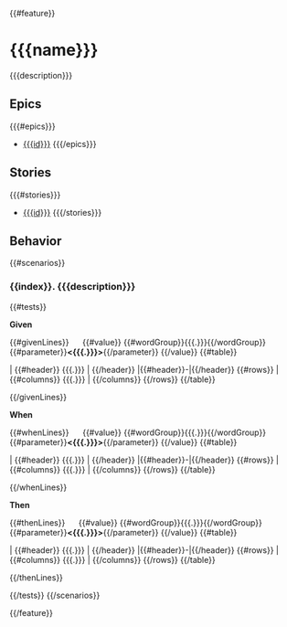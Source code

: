 {{#feature}}
# {{{name}}}

{{{description}}}

## Epics

{{{#epics}}}
- [{{{id}}}]({{{href}}})
{{{/epics}}}

## Stories

{{{#stories}}}
- [{{{id}}}]({{{href}}})
{{{/stories}}}

## Behavior

{{#scenarios}}

### {{index}}. {{{description}}}

{{#tests}}

**Given**

{{#givenLines}}
&nbsp;&nbsp;&nbsp;&nbsp;
{{#value}}
{{#wordGroup}}{{{.}}}{{/wordGroup}}{{#parameter}}**&lt;{{{.}}}&gt;**{{/parameter}}
{{/value}}
{{#table}}

| {{#header}} {{{.}}} | {{/header}}
|{{#header}}-|{{/header}}
{{#rows}}
| {{#columns}} {{{.}}} | {{/columns}}
{{/rows}}
{{/table}}

{{/givenLines}}

**When**

{{#whenLines}}
&nbsp;&nbsp;&nbsp;&nbsp;
{{#value}}
{{#wordGroup}}{{{.}}}{{/wordGroup}}{{#parameter}}**&lt;{{{.}}}&gt;**{{/parameter}}
{{/value}}
{{#table}}

| {{#header}} {{{.}}} | {{/header}}
|{{#header}}-|{{/header}}
{{#rows}}
| {{#columns}} {{{.}}} | {{/columns}}
{{/rows}}
{{/table}}

{{/whenLines}}

**Then**

{{#thenLines}}
&nbsp;&nbsp;&nbsp;&nbsp;
{{#value}}
{{#wordGroup}}{{{.}}}{{/wordGroup}}{{#parameter}}**&lt;{{{.}}}&gt;**{{/parameter}}
{{/value}}
{{#table}}

| {{#header}} {{{.}}} | {{/header}}
|{{#header}}-|{{/header}}
{{#rows}}
| {{#columns}} {{{.}}} | {{/columns}}
{{/rows}}
{{/table}}

{{/thenLines}}

{{/tests}}
{{/scenarios}}

{{/feature}}
